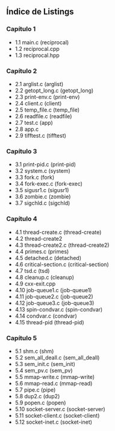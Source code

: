 ## Índice de Listings

### Capítulo 1
- 1.1 main.c (reciprocal)
- 1.2 reciprocal.cpp
- 1.3 reciprocal.hpp

### Capítulo 2
- 2.1 arglist.c (arglist)
- 2.2 getopt\_long.c (getopt\_long)
- 2.3 print-env.c (print-env)
- 2.4 client.c (client)
- 2.5 temp\_file.c (temp\_file)
- 2.6 readfile.c (readfile)
- 2.7 test.c (app)
- 2.8 app.c
- 2.9 tifftest.c (tifftest)

### Capítulo 3
- 3.1 print-pid.c (print-pid)
- 3.2 system.c (system)
- 3.3 fork.c (fork)
- 3.4 fork-exec.c (fork-exec)
- 3.5 sigusr1.c (sigusr1)
- 3.6 zombie.c (zombie)
- 3.7 sigchld.c (sigchld)

### Capítulo 4
- 4.1 thread-create.c (thread-create)
- 4.2 thread-create2
- 4.3 thread-create2.c (thread-create2)
- 4.4 primes.c (primes)
- 4.5 detached.c (detached)
- 4.6 critical-section.c (critical-section)
- 4.7 tsd.c (tsd)
- 4.8 cleanup.c (cleanup)
- 4.9 cxx-exit.cpp
- 4.10 job-queue1.c (job-queue1)
- 4.11 job-queue2.c (job-queue2)
- 4.12 job-queue3.c (job-queue3)
- 4.13 spin-condvar.c (spin-condvar)
- 4.14 condvar.c (condvar)
- 4.15 thread-pid (thread-pid)

### Capítulo 5
- 5.1 shm.c (shm)
- 5.2 sem\_all\_deall.c (sem\_all\_deall)
- 5.3 sem\_init.c (sem\_init)
- 5.4 sem\_pv.c (sem\_pv)
- 5.5 mmap-write.c (mmap-write)
- 5.6 mmap-read.c (mmap-read)
- 5.7 pipe.c (pipe)
- 5.8 dup2.c (dup2)
- 5.9 popen.c (popen)
- 5.10 socket-server.c (socket-server)
- 5.11 socket-client.c (socket-client)
- 5.12 socket-inet.c (socket-inet)
